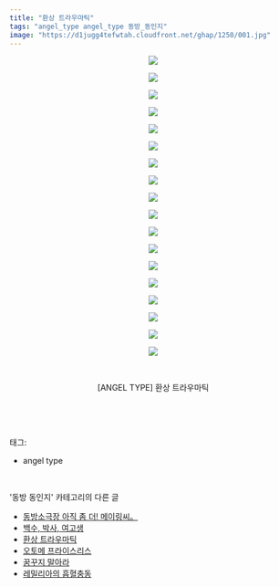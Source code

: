 ```yaml
---
title: "환상 트라우마틱"
tags: "angel_type angel_type 동방_동인지"
image: "https://d1jugg4tefwtah.cloudfront.net/ghap/1250/001.jpg"
---
```

<div class="article">
<p style="text-align: center; clear: none; float: none;"><img src="{{ site.imgserver11 }}/ghap/1250/001.jpg"/></p>
<p style="text-align: center; clear: none; float: none;"><img src="{{ site.imgserver11 }}/ghap/1250/002.jpg"/></p>
<p style="text-align: center; clear: none; float: none;"><img src="{{ site.imgserver11 }}/ghap/1250/003.jpg"/></p>
<p style="text-align: center; clear: none; float: none;"><img src="{{ site.imgserver11 }}/ghap/1250/004.jpg"/></p>
<p style="text-align: center; clear: none; float: none;"><img src="{{ site.imgserver11 }}/ghap/1250/005.jpg"/></p>
<p style="text-align: center; clear: none; float: none;"><img src="{{ site.imgserver11 }}/ghap/1250/006.jpg"/></p>
<p style="text-align: center; clear: none; float: none;"><img src="{{ site.imgserver11 }}/ghap/1250/007.jpg"/></p>
<p style="text-align: center; clear: none; float: none;"><img src="{{ site.imgserver11 }}/ghap/1250/008.jpg"/></p>
<p style="text-align: center; clear: none; float: none;"><img src="{{ site.imgserver11 }}/ghap/1250/009.jpg"/></p>
<p style="text-align: center; clear: none; float: none;"><img src="{{ site.imgserver11 }}/ghap/1250/010.jpg"/></p>
<p style="text-align: center; clear: none; float: none;"><img src="{{ site.imgserver11 }}/ghap/1250/011.jpg"/></p>
<p style="text-align: center; clear: none; float: none;"><img src="{{ site.imgserver11 }}/ghap/1250/012.jpg"/></p>
<p style="text-align: center; clear: none; float: none;"><img src="{{ site.imgserver11 }}/ghap/1250/013.jpg"/></p>
<p style="text-align: center; clear: none; float: none;"><img src="{{ site.imgserver11 }}/ghap/1250/014.jpg"/></p>
<p style="text-align: center; clear: none; float: none;"><img src="{{ site.imgserver11 }}/ghap/1250/015.jpg"/></p>
<p style="text-align: center; clear: none; float: none;"><img src="{{ site.imgserver11 }}/ghap/1250/016.jpg"/></p>
<p style="text-align: center; clear: none; float: none;"><img src="{{ site.imgserver11 }}/ghap/1250/017.jpg"/></p>
<p style="text-align: center; clear: none; float: none;"><img src="{{ site.imgserver11 }}/ghap/1250/018.jpg"/></p>
<p style="text-align: center; clear: none; float: none;"><br/></p>
<p style="text-align: center; clear: none; float: none;">[ANGEL TYPE] 환상 트라우마틱</p>
<p><br/></p>
</div><br/>
<div class="tagTrail">
<p>태그: </p>
<ul>
<li>angel type</li>
</ul>
</div><br/>
<div class="another">
<p>'동방 동인지' 카테고리의 다른 글</p>
<ul>
<li><a href="/ghap_1252">동방소극장 아직 좀 더! 메이링씨。</a></li>
<li><a href="/ghap_1251">백수, 박사, 여고생</a></li>
<li><a href="/ghap_1250">환상 트라우마틱</a></li>
<li><a href="/ghap_1248">오토메 프라이스리스</a></li>
<li><a href="/ghap_1247">꿈꾸지 말아라</a></li>
<li><a href="/ghap_1245">레밀리아의 흡혈충동</a></li>
</ul>
</div><br/>
<div class="cb_module cb_fluid">
<div class="cb_wrt cb_profile">
</div><!-- commentList close -->
</div><br/>
